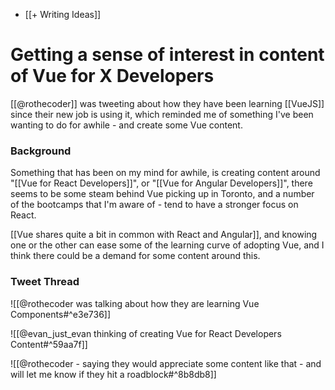 + [[+ Writing Ideas]]

# Getting a sense of interest in content of Vue for X Developers

[[@rothecoder]] was tweeting about how they have been learning [[VueJS]] since their new job is using it, which reminded me of something I've been wanting to do for awhile - and create some Vue content.

### Background 

Something that has been on my mind for awhile, is creating content around "[[Vue for React Developers]]", or "[[Vue for Angular Developers]]", there seems to be some steam behind Vue picking up in Toronto, and a number of the bootcamps that I'm aware of - tend to have a stronger focus on React.

[[Vue shares quite a bit in common with React and Angular]], and knowing one or the other can ease some of the learning curve of adopting Vue,  and I think there could be a demand for some content around this. 


### Tweet Thread

![[@rothecoder was talking about how they are learning Vue Components#^e3e736]]

![[@evan_just_evan thinking of creating Vue for React Developers Content#^59aa7f]]

![[@rothecoder - saying they would appreciate some content like that - and will let me know if they hit a roadblock#^8b8db8]]